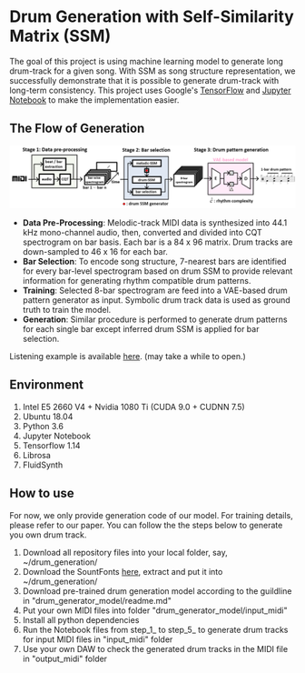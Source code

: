 Drum Generation with Self-Similarity Matrix (SSM)
==================

The goal of this project is using machine learning model to generate long drum-track for a given song.
With SSM as song structure representation, we successfully demonstrate that it is possible to generate drum-track with long-term consistency. This project uses Google's [TensorFlow](https://www.tensorflow.org/ "link") and [Jupyter Notebook](https://github.com/jupyter/notebook "link") to make the implementation easier.

## The Flow of Generation
![Generation Flow](misc/generation_flow.png "Generation Flow")

- **Data Pre-Processing**: Melodic-track MIDI data is synthesized into 44.1 kHz mono-channel audio, then, converted and divided into CQT spectrogram on bar basis. Each bar is a 84 x 96 matrix. Drum tracks are down-sampled to 46 x 16 for each bar.
- **Bar Selection**: To encode song structure, 7-nearest bars are identified for every bar-level spectrogram based on drum SSM to provide relevant information for generating rhythm compatible drum patterns.
- **Training**: Selected 8-bar spectrogram are feed into a VAE-based drum pattern generator as input. Symbolic drum track data is used as ground truth to train the model.
- **Generation**: Similar procedure is performed to generate drum patterns for each single bar except inferred drum SSM is applied for bar selection. 

Listening example is available [here](https://sma1033.github.io/drum_generation_with_ssm/ "link"). (may take a while to open.)


## Environment
1. Intel E5 2660 V4 + Nvidia 1080 Ti (CUDA 9.0 + CUDNN 7.5)
2. Ubuntu 18.04
3. Python 3.6
4. Jupyter Notebook
5. Tensorflow 1.14
6. Librosa
7. FluidSynth


## How to use
For now, we only provide generation code of our model. For training details, please refer to our paper. You can follow the the steps below to generate you own drum track.

1. Download all repository files into your local folder, say, ~/drum_generation/
2. Download the SountFonts [here](https://drive.google.com/open?id=1XTrXR27cj02kh1Bxs6YvPTosbQdDN_Am "link"), extract and put it into ~/drum_generation/
3. Download pre-trained drum generation model according to the guildline in "drum_generator_model/readme.md"
4. Put your own MIDI files into folder "drum_generator_model/input_midi"
5. Install all python dependencies 
6. Run the Notebook files from step_1_ to step_5_ to generate drum tracks for input MIDI files in "input_midi" folder
7. Use your own DAW to check the generated drum tracks in the MIDI file in "output_midi" folder



